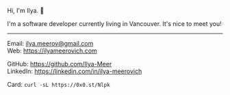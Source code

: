 Hi, I'm Ilya. 👋

I'm a software developer currently living in Vancouver. It's nice to meet you! 

--- 

Email:  ilya.meerov@gmail.com                   
Web:  https://ilyameerovich.com           

GitHub:  https://github.com/Ilya-Meer  
LinkedIn:  https://linkedin.com/in/ilya-meerovich

Card:  `curl -sL https://0x0.st/Nlpk`

